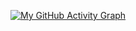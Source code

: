 [![My GitHub Activity Graph](https://activity-graph.herokuapp.com/graph?username=mulyant20&theme=react-dark)](https://github.com/mulyant20)
